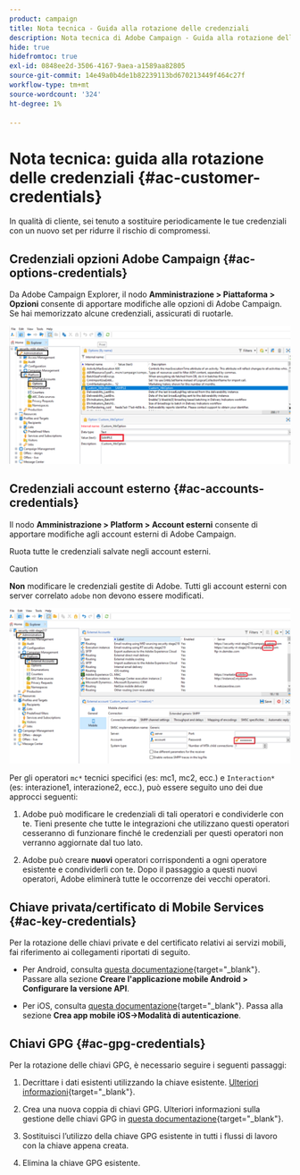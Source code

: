 ```yaml
---
product: campaign
title: Nota tecnica - Guida alla rotazione delle credenziali
description: Nota tecnica di Adobe Campaign - Guida alla rotazione delle credenziali
hide: true
hidefromtoc: true
exl-id: 0848ee2d-3506-4167-9aea-a1589aa82805
source-git-commit: 14e49a0b4de1b82239113bd670213449f464c27f
workflow-type: tm+mt
source-wordcount: '324'
ht-degree: 1%

---
```


# Nota tecnica: guida alla rotazione delle credenziali {#ac-customer-credentials}

In qualità di cliente, sei tenuto a sostituire periodicamente le tue credenziali con un nuovo set per ridurre il rischio di compromessi.

## Credenziali opzioni Adobe Campaign {#ac-options-credentials}

Da Adobe Campaign Explorer, il nodo **Amministrazione > Piattaforma > Opzioni** consente di apportare modifiche alle opzioni di Adobe Campaign. Se hai memorizzato alcune credenziali, assicurati di ruotarle.

![](assets/technote-2.png)

## Credenziali account esterno {#ac-accounts-credentials}

Il nodo **Amministrazione > Platform > Account esterni** consente di apportare modifiche agli account esterni di Adobe Campaign.

Ruota tutte le credenziali salvate negli account esterni.

>[!CAUTION]
>
>**Non** modificare le credenziali gestite di Adobe. Tutti gli account esterni con server correlato `adobe` non devono essere modificati.

![](assets/technote-1.png)

Per gli operatori `mc*` tecnici specifici (es: mc1, mc2, ecc.) e `Interaction*` (es: interazione1, interazione2, ecc.), può essere seguito uno dei due approcci seguenti:

1. Adobe può modificare le credenziali di tali operatori e condividerle con te. Tieni presente che tutte le integrazioni che utilizzano questi operatori cesseranno di funzionare finché le credenziali per questi operatori non verranno aggiornate dal tuo lato.

1. Adobe può creare **nuovi** operatori corrispondenti a ogni operatore esistente e condividerli con te. Dopo il passaggio a questi nuovi operatori, Adobe eliminerà tutte le occorrenze dei vecchi operatori.


## Chiave privata/certificato di Mobile Services  {#ac-key-credentials}

Per la rotazione delle chiavi private e del certificato relativi ai servizi mobili, fai riferimento ai collegamenti riportati di seguito.

* Per Android, consulta [questa documentazione](https://experienceleague.adobe.com/it/docs/campaign-classic/using/sending-messages/sending-push-notifications/configure-the-mobile-app/configuring-the-mobile-application-android){target="_blank"}.
Passare alla sezione **Creare l&#39;applicazione mobile Android > Configurare la versione API**.

* Per iOS, consulta [questa documentazione](https://experienceleague.adobe.com/it/docs/campaign-classic/using/sending-messages/sending-push-notifications/configure-the-mobile-app/configuring-the-mobile-application){target="_blank"}.
Passa alla sezione **Crea app mobile iOS->Modalità di autenticazione**.

## Chiavi GPG {#ac-gpg-credentials}

Per la rotazione delle chiavi GPG, è necessario seguire i seguenti passaggi:

1. Decrittare i dati esistenti utilizzando la chiave esistente. [Ulteriori informazioni](https://experienceleague.adobe.com/it/docs/control-panel/using/instances-settings/gpg-keys-management#decrypting-data){target="_blank"}.

1. Crea una nuova coppia di chiavi GPG. Ulteriori informazioni sulla gestione delle chiavi GPG in [questa documentazione](https://experienceleague.adobe.com/it/docs/control-panel/using/instances-settings/gpg-keys-management#decrypting-data){target="_blank"}.

1. Sostituisci l’utilizzo della chiave GPG esistente in tutti i flussi di lavoro con la chiave appena creata.

1. Elimina la chiave GPG esistente.
